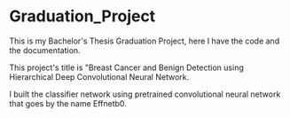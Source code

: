 # Graduation_Project
This is my Bachelor's Thesis Graduation Project, here I have the code and the documentation.

This project's title is "Breast Cancer and Benign Detection using Hierarchical Deep Convolutional Neural Network.

I built the classifier network using pretrained convolutional neural network that goes by the name Effnetb0.


